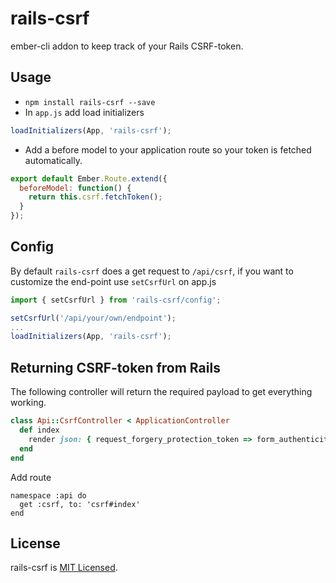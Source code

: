 # rails-csrf

ember-cli addon to keep track of your Rails CSRF-token.

## Usage

* `npm install rails-csrf --save`
* In `app.js` add load initializers

```js
loadInitializers(App, 'rails-csrf');
```

* Add a before model to your application route so your token is
  fetched automatically.

```js
export default Ember.Route.extend({
  beforeModel: function() {
    return this.csrf.fetchToken();
  }
});
```

## Config
By default `rails-csrf` does a get request to `/api/csrf`, if you
want to customize the end-point use `setCsrfUrl` on app.js

```js
import { setCsrfUrl } from 'rails-csrf/config';

setCsrfUrl('/api/your/own/endpoint');
...
loadInitializers(App, 'rails-csrf');
```

## Returning CSRF-token from Rails

The following controller will return the required payload to get
everything working.

```ruby
class Api::CsrfController < ApplicationController
  def index
    render json: { request_forgery_protection_token => form_authenticity_token }.to_json
  end
end
```

Add route

```
namespace :api do
  get :csrf, to: 'csrf#index'
end
```

## License
rails-csrf is [MIT Licensed](https://github.com/abuiles/rails-csrf/blob/master/LICENSE).
